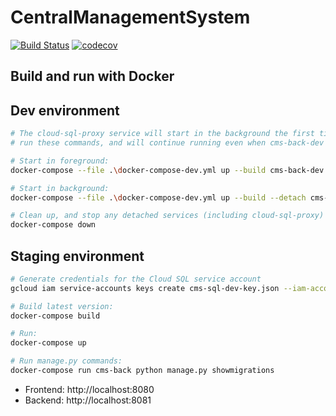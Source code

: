# CentralManagementSystem
[![Build Status](https://travis-ci.com/torontocatrescue/CentralManagementSystem.svg?branch=develop)](https://travis-ci.com/torontocatrescue/CentralManagementSystem)
[![codecov](https://codecov.io/gh/torontocatrescue/CentralManagementSystem/branch/develop/graph/badge.svg)](https://codecov.io/gh/torontocatrescue/CentralManagementSystem)


## Build and run with Docker

## Dev environment
```bash
# The cloud-sql-proxy service will start in the background the first time you
# run these commands, and will continue running even when cms-back-dev stops

# Start in foreground:
docker-compose --file .\docker-compose-dev.yml up --build cms-back-dev

# Start in background:
docker-compose --file .\docker-compose-dev.yml up --build --detach cms-back-dev

# Clean up, and stop any detached services (including cloud-sql-proxy)
docker-compose down
```

## Staging environment
``` bash
# Generate credentials for the Cloud SQL service account
gcloud iam service-accounts keys create cms-sql-dev-key.json --iam-account cms-sql-dev@central-management-system.iam.gserviceaccount.com

# Build latest version:
docker-compose build

# Run:
docker-compose up

# Run manage.py commands:
docker-compose run cms-back python manage.py showmigrations
```
* Frontend: http://localhost:8080
* Backend: http://localhost:8081
